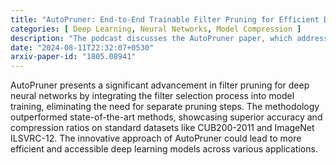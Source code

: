 ```yaml
---
title: "AutoPruner: End-to-End Trainable Filter Pruning for Efficient Deep Neural Networks"
categories: [ Deep Learning, Neural Networks, Model Compression ]
description: "The podcast discusses the AutoPruner paper, which addresses the challenge of computational efficiency in deep neural networks through end-to-end trainable filter pruning. The paper introduces a novel methodology that integrates filter selection into the model training process, leading to both improved accuracy and compression ratio."
date: "2024-08-11T22:32:07+0530"
arxiv-paper-id: "1805.08941"
---
```

AutoPruner presents a significant advancement in filter pruning for deep neural networks by integrating the filter selection process into model training, eliminating the need for separate pruning steps. The methodology outperformed state-of-the-art methods, showcasing superior accuracy and compression ratios on standard datasets like CUB200-2011 and ImageNet ILSVRC-12. The innovative approach of AutoPruner could lead to more efficient and accessible deep learning models across various applications.
